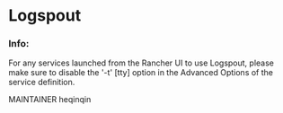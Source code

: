# Logspout


### Info:
 For any services launched from the Rancher UI to use Logspout, please make sure to disable the '-t' [tty] option in the Advanced Options of the service definition.
 
 MAINTAINER heqinqin
 
